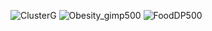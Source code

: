 ![ClusterG](https://user-images.githubusercontent.com/96799772/147704113-88cd552f-6952-48b8-8874-f2e216a63c60.png)
![Obesity_gimp500](https://user-images.githubusercontent.com/96799772/147702073-a4f80039-7b3c-4688-980b-3f6a98239b91.png)
![FoodDP500](https://user-images.githubusercontent.com/96799772/147702423-3a40b83c-cf61-41f5-881f-03326bbc9a4a.png)




